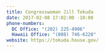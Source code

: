 ```yaml
---
title: Congresswoman Jill Tokuda
date: 2017-02-08 17:02:00 -10:00
phone-numbers:
  DC Office: "(202) 225-4906"
  Hawaii Office: "(808) 746-6220"
website: https://tokuda.house.gov/
---
```


